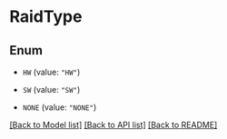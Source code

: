 # RaidType

## Enum


* `HW` (value: `"HW"`)

* `SW` (value: `"SW"`)

* `NONE` (value: `"NONE"`)


[[Back to Model list]](../README.md#documentation-for-models) [[Back to API list]](../README.md#documentation-for-api-endpoints) [[Back to README]](../README.md)


